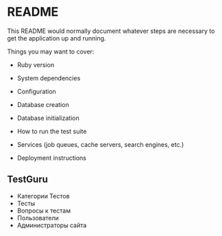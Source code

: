# README

This README would normally document whatever steps are necessary to get the
application up and running.

Things you may want to cover:

* Ruby version

* System dependencies

* Configuration

* Database creation

* Database initialization

* How to run the test suite

* Services (job queues, cache servers, search engines, etc.)

* Deployment instructions

## TestGuru
* Категории Тестов
* Тесты
* Вопросы к тестам
* Пользователи
* Администраторы сайта
